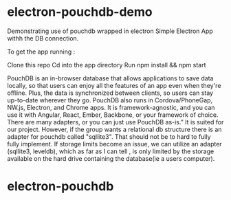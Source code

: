 # electron-pouchdb-demo
Demonstrating use of pouchdb wrapped in electron
Simple Electron App withh the DB connection.

To get the app running :

Clone this repo
Cd into the app directory
Run npm install && npm start 

PouchDB is an in-browser database that allows applications to save data locally, so that users can enjoy all the features of an app even when they're offline. Plus, the data is synchronized between clients, so users can stay up-to-date wherever they go. PouchDB also runs in Cordova/PhoneGap, NW.js, Electron, and Chrome apps. It is framework-agnostic, and you can use it with Angular, React, Ember, Backbone, or your framework of choice. There are many adapters, or you can just use PouchDB as-is.”  It is suited for our project.  However, if the group wants a relational db structure  there is an adapter for pouchdb called "sqllite3". That should not be to hard to fully fully implement.
If storage limits become an issue,  we can utilize an adapter (sqllite3, leveldb), which as far as I can tell , is only limited by the storage available on the hard drive containing the database(ie a users computer).
# electron-pouchdb
